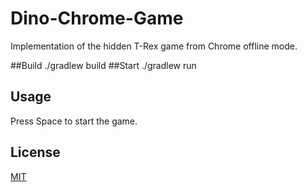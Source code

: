 # Dino-Chrome-Game
Implementation of the hidden T-Rex game from Chrome offline mode.

##Build
./gradlew build
##Start
./gradlew run
## Usage
Press Space to start the game.

## License
[MIT](https://choosealicense.com/licenses/mit/)